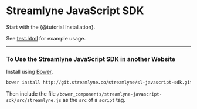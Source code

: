 # Streamlyne JavaScript SDK

Start with the {@tutorial Installation}.

See [test.html](/test.html) for example usage.

-----

### To Use the Streamlyne JavaScript SDK in another Website

Install using [Bower](http://bower.io/).

```bash
bower install http://git.streamlyne.co/streamlyne/sl-javascript-sdk.git --save
```

Then include the file `/bower_components/streamlyne-javascript-sdk/src/streamlyne.js` as the `src` of a `script` tag.


